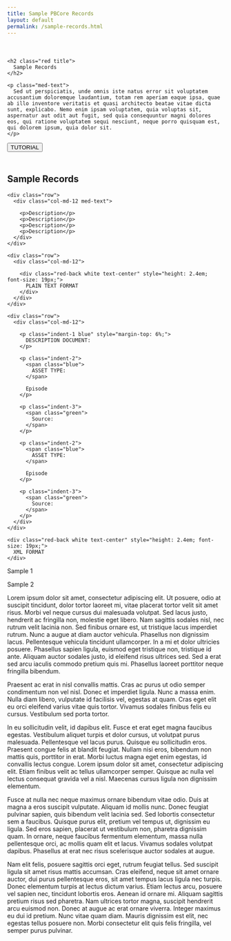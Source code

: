 ```yaml
---
title: Sample PBCore Records
layout: default
permalink: /sample-records.html
---
```

<div class="row" style="margin-top:3.6em; margin-bottom:3.6em;">
  <div class="col-md-6">

    <h2 class="red title">
      Sample Records
    </h2>

    <p class="med-text">
      Sed ut perspiciatis, unde omnis iste natus error sit voluptatem accusantium doloremque laudantium, totam rem aperiam eaque ipsa, quae ab illo inventore veritatis et quasi architecto beatae vitae dicta sunt, explicabo. Nemo enim ipsam voluptatem, quia voluptas sit, aspernatur aut odit aut fugit, sed quia consequuntur magni dolores eos, qui ratione voluptatem sequi nesciunt, neque porro quisquam est, qui dolorem ipsum, quia dolor sit.
    </p>

  </div>

  <div class="col-md-6">
    <button class="pb-button pb-button-who">TUTORIAL</button>
  </div>
</div>


<div class="row">

  <div class="col-md-3 text-center">
    <h2 class="med-title red">
      Sample Records
    </h2>

    <div class="row">
      <div class="col-md-12 med-text">

        <p>Description</p>
        <p>Description</p>
        <p>Description</p>
        <p>Description</p>
      </div>
    </div>
  </div>

  <div class="col-md-3">

    <div class="row">
      <div class="col-md-12">

        <div class="red-back white text-center" style="height: 2.4em; font-size: 19px;">
          PLAIN TEXT FORMAT
        </div>
      </div>
    </div>

    <div class="row">
      <div class="col-md-12">

        <p class="indent-1 blue" style="margin-top: 6%;">
          DESCRIPTION DOCUMENT:
        </p>

        <p class="indent-2">
          <span class="blue">
            ASSET TYPE:
          </span>

          Episode
        </p>

        <p class="indent-3">
          <span class="green">
            Source:
          </span>
        </p>

        <p class="indent-2">
          <span class="blue">
            ASSET TYPE:
          </span>

          Episode
        </p>

        <p class="indent-3">
          <span class="green">
            Source:
          </span>
        </p>        
      </div>
    </div>


  </div>

  <div class="col-md-6">

    <div class="red-back white text-center" style="height: 2.4em; font-size: 19px;">
      XML FORMAT
    </div>

  </div>

</div>





Sample 1

Sample 2



Lorem ipsum dolor sit amet, consectetur adipiscing elit. Ut posuere, odio at suscipit tincidunt, dolor tortor laoreet mi, vitae placerat tortor velit sit amet risus. Morbi vel neque cursus dui malesuada volutpat. Sed lacus justo, hendrerit ac fringilla non, molestie eget libero. Nam sagittis sodales nisl, nec rutrum velit lacinia non. Sed finibus ornare est, ut tristique lacus imperdiet rutrum. Nunc a augue at diam auctor vehicula. Phasellus non dignissim lacus. Pellentesque vehicula tincidunt ullamcorper. In a mi et dolor ultricies posuere. Phasellus sapien ligula, euismod eget tristique non, tristique id ante. Aliquam auctor sodales justo, id eleifend risus ultrices sed. Sed a erat sed arcu iaculis commodo pretium quis mi. Phasellus laoreet porttitor neque fringilla bibendum.

Praesent ac erat in nisl convallis mattis. Cras ac purus ut odio semper condimentum non vel nisl. Donec et imperdiet ligula. Nunc a massa enim. Nulla diam libero, vulputate id facilisis vel, egestas at quam. Cras eget elit eu orci eleifend varius vitae quis tortor. Vivamus sodales finibus felis eu cursus. Vestibulum sed porta tortor.

In eu sollicitudin velit, id dapibus elit. Fusce et erat eget magna faucibus egestas. Vestibulum aliquet turpis et dolor cursus, ut volutpat purus malesuada. Pellentesque vel lacus purus. Quisque eu sollicitudin eros. Praesent congue felis at blandit feugiat. Nullam nisi eros, bibendum non mattis quis, porttitor in erat. Morbi luctus magna eget enim egestas, id convallis lectus congue. Lorem ipsum dolor sit amet, consectetur adipiscing elit. Etiam finibus velit ac tellus ullamcorper semper. Quisque ac nulla vel lectus consequat gravida vel a nisl. Maecenas cursus ligula non dignissim elementum.

Fusce at nulla nec neque maximus ornare bibendum vitae odio. Duis at magna a eros suscipit vulputate. Aliquam id mollis nunc. Donec feugiat pulvinar sapien, quis bibendum velit lacinia sed. Sed lobortis consectetur sem a faucibus. Quisque purus elit, pretium vel tempus ut, dignissim eu ligula. Sed eros sapien, placerat ut vestibulum non, pharetra dignissim quam. In ornare, neque faucibus fermentum elementum, massa nulla pellentesque orci, ac mollis quam elit et lacus. Vivamus sodales volutpat dapibus. Phasellus at erat nec risus scelerisque auctor sodales at augue.

Nam elit felis, posuere sagittis orci eget, rutrum feugiat tellus. Sed suscipit ligula sit amet risus mattis accumsan. Cras eleifend, neque sit amet ornare auctor, dui purus pellentesque eros, sit amet tempus lacus ligula nec turpis. Donec elementum turpis at lectus dictum varius. Etiam lectus arcu, posuere vel sapien nec, tincidunt lobortis eros. Aenean id ornare mi. Aliquam sagittis pretium risus sed pharetra. Nam ultrices tortor magna, suscipit hendrerit arcu euismod non. Donec at augue ac erat ornare viverra. Integer maximus eu dui id pretium. Nunc vitae quam diam. Mauris dignissim est elit, nec egestas tellus posuere non. Morbi consectetur elit quis felis fringilla, vel semper purus pulvinar.
